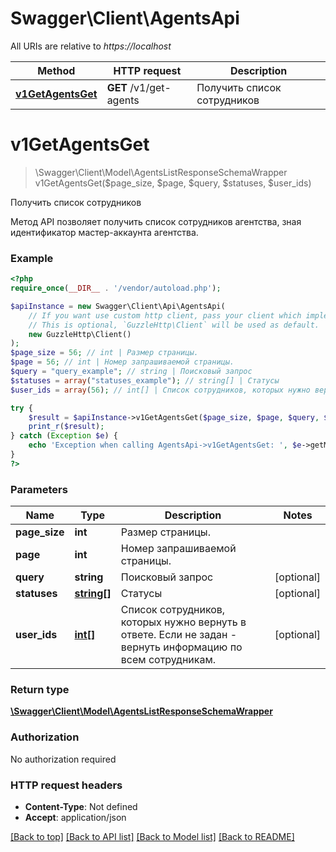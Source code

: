 # Swagger\Client\AgentsApi

All URIs are relative to *https://localhost*

Method | HTTP request | Description
------------- | ------------- | -------------
[**v1GetAgentsGet**](AgentsApi.md#v1GetAgentsGet) | **GET** /v1/get-agents | Получить список сотрудников


# **v1GetAgentsGet**
> \Swagger\Client\Model\AgentsListResponseSchemaWrapper v1GetAgentsGet($page_size, $page, $query, $statuses, $user_ids)

Получить список сотрудников

Метод API позволяет получить список сотрудников агентства, зная идентификатор мастер-аккаунта агентства.

### Example
```php
<?php
require_once(__DIR__ . '/vendor/autoload.php');

$apiInstance = new Swagger\Client\Api\AgentsApi(
    // If you want use custom http client, pass your client which implements `GuzzleHttp\ClientInterface`.
    // This is optional, `GuzzleHttp\Client` will be used as default.
    new GuzzleHttp\Client()
);
$page_size = 56; // int | Размер страницы.
$page = 56; // int | Номер запрашиваемой страницы.
$query = "query_example"; // string | Поисковый запрос
$statuses = array("statuses_example"); // string[] | Статусы
$user_ids = array(56); // int[] | Список сотрудников, которых нужно вернуть в ответе. Если не задан - вернуть информацию по всем сотрудникам.

try {
    $result = $apiInstance->v1GetAgentsGet($page_size, $page, $query, $statuses, $user_ids);
    print_r($result);
} catch (Exception $e) {
    echo 'Exception when calling AgentsApi->v1GetAgentsGet: ', $e->getMessage(), PHP_EOL;
}
?>
```

### Parameters

Name | Type | Description  | Notes
------------- | ------------- | ------------- | -------------
 **page_size** | **int**| Размер страницы. |
 **page** | **int**| Номер запрашиваемой страницы. |
 **query** | **string**| Поисковый запрос | [optional]
 **statuses** | [**string[]**](../Model/string.md)| Статусы | [optional]
 **user_ids** | [**int[]**](../Model/int.md)| Список сотрудников, которых нужно вернуть в ответе. Если не задан - вернуть информацию по всем сотрудникам. | [optional]

### Return type

[**\Swagger\Client\Model\AgentsListResponseSchemaWrapper**](../Model/AgentsListResponseSchemaWrapper.md)

### Authorization

No authorization required

### HTTP request headers

 - **Content-Type**: Not defined
 - **Accept**: application/json

[[Back to top]](#) [[Back to API list]](../../README.md#documentation-for-api-endpoints) [[Back to Model list]](../../README.md#documentation-for-models) [[Back to README]](../../README.md)

